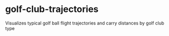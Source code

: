 # golf-club-trajectories
Visualizes typical golf ball flight trajectories and carry distances by golf club type
